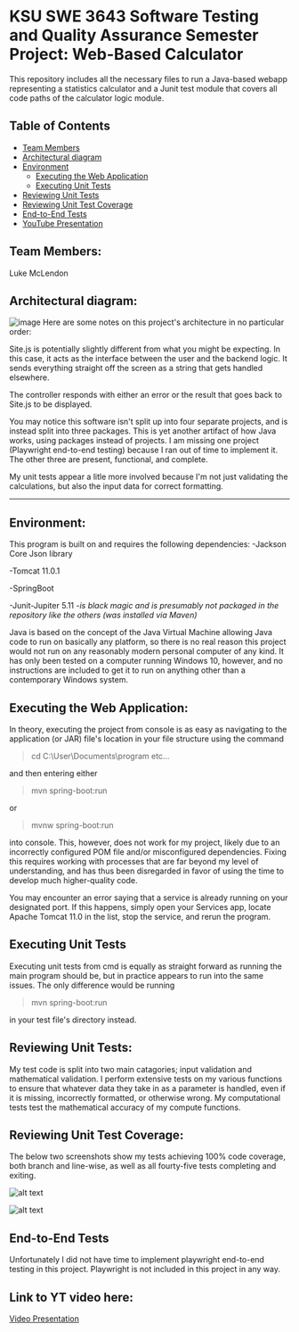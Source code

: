 # KSU SWE 3643 Software Testing and Quality Assurance Semester Project: Web-Based Calculator
This repository includes all the necessary files to run a Java-based webapp representing a statistics calculator and a Junit test module that covers all code paths of the calculator logic module.

## Table of Contents
- [Team Members](#team-members)
- [Architectural diagram](#architectural-diagram)
- [Environment](#environment)
  - [Executing the Web Application](#Executing-the-Web-Application)
  - [Executing Unit Tests](#executing-unit-tests)
- [Reviewing Unit Tests](#Reviewing-Unit-Tests)
- [Reviewing Unit Test Coverage](#Reviewing-Unit-Test-Coverage)
- [End-to-End Tests](#End-to-end-tests)
- [YouTube Presentation](#Link-to-YT-video-here)

## Team Members:
Luke McLendon


## Architectural diagram:

![image](https://github.com/user-attachments/assets/544ae207-c1a6-4906-aa2b-b4455095f0b2)
Here are some notes on this project's architecture in no particular order:

Site.js is potentially slightly different from what you might be expecting. In this case,  it acts as the interface between the user and the backend logic. It sends everything straight off the screen as a string that gets handled elsewhere.

The controller responds with either an error or the result that goes back to Site.js to be displayed.

You may notice this software isn't split up into four separate projects, and is instead split into three packages. This is yet another artifact of how Java works, using packages instead of projects. I am missing one project (Playwright end-to-end testing) because I ran out of time to implement it. The other three are present, functional, and complete.

My unit tests appear a litle more involved because I'm not just validating the calculations, but also the input data for correct formatting.

---


## Environment:
This program is built on and requires the following dependencies:
-Jackson Core Json library 

-Tomcat 11.0.1

-SpringBoot 

-Junit-Jupiter 5.11
  -*is black magic and is presumably not packaged in the repository like the others (was installed via Maven)*

Java is based on the concept of the Java Virtual Machine allowing Java code to run on basically any platform, so there is no real reason this project would not run on any reasonably modern personal computer of any kind. It has only been tested on a computer running Windows 10, however, and no instructions are included to get it to run on anything other than a contemporary Windows system.

## Executing the Web Application:
In theory, executing the project from console is as easy as navigating to the application (or JAR) file's location in your file structure using the command
>cd C:\User\Documents\program etc...

and then entering either
>mvn spring-boot:run

or
>mvnw spring-boot:run

into console.
This, however, does not work for my project, likely due to an incorrectly configured POM file and/or misconfigured dependencies. Fixing this requires working with processes that are far beyond my level of understanding, and has thus been disregarded in favor of using the time to develop much higher-quality code.

You may encounter an error saying that a service is already running on your designated port. If this happens, simply open your Services app, locate Apache Tomcat 11.0 in the list, stop the service, and rerun the program.



## Executing Unit Tests
Executing unit tests from cmd is equally as straight forward as running the main program should be, but in practice appears to run into the same issues. The only difference would be running
>mvn spring-boot:run

in your test file's directory instead.



## Reviewing Unit Tests:
My test code is split into two main catagories; input validation and mathematical validation. I perform extensive tests on my various functions to ensure that whatever data they take in as a parameter is handled, even if it is missing, incorrectly formatted, or otherwise wrong. My computational tests test the mathematical accuracy of my compute functions.



## Reviewing Unit Test Coverage:
The below two screenshots show my tests achieving 100% code coverage, both branch and line-wise, as well as all fourty-five tests completing and exiting.

![alt text](https://github.com/user-attachments/assets/99fb1ee9-5ae9-4493-a1a4-27d8d5ab119b)

![alt text](https://github.com/user-attachments/assets/9f643f68-303c-48ad-8acf-b37ec48d0a5c)



## End-to-End Tests
Unfortunately I did not have time to implement playwright end-to-end testing in this project. Playwright is not included in this project in any way.



## Link to YT video here:
[Video Presentation](https://youtu.be/s-Rvvtuyevo)
